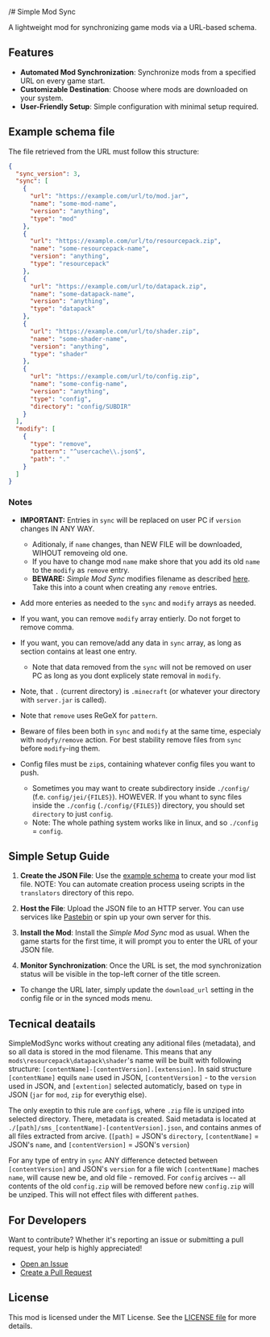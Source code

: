 /# Simple Mod Sync

A lightweight mod for synchronizing game mods via a URL-based schema.

## Features

- **Automated Mod Synchronization**: Synchronize mods from a specified URL on every game start.
- **Customizable Destination**: Choose where mods are downloaded on your system.
- **User-Friendly Setup**: Simple configuration with minimal setup required.

## Example schema file

The file retrieved from the URL must follow this structure:

```json
{
  "sync_version": 3,
  "sync": [
    {
      "url": "https://example.com/url/to/mod.jar",
      "name": "some-mod-name",
      "version": "anything",
      "type": "mod"
    },
    {
      "url": "https://example.com/url/to/resourcepack.zip",
      "name": "some-resourcepack-name",
      "version": "anything",
      "type": "resourcepack"
    },
    {
      "url": "https://example.com/url/to/datapack.zip",
      "name": "some-datapack-name",
      "version": "anything",
      "type": "datapack"
    },
    {
      "url": "https://example.com/url/to/shader.zip",
      "name": "some-shader-name",
      "version": "anything",
      "type": "shader"
    },
    {
      "url": "https://example.com/url/to/config.zip",
      "name": "some-config-name",
      "version": "anything",
      "type": "config",
      "directory": "config/SUBDIR"
    }
  ],
  "modify": [
    {
      "type": "remove",
      "pattern": "^usercache\\.json$",
      "path": "."
    }
  ]
}
```

### Notes
- **IMPORTANT:** Entries in `sync` will be replaced on user PC if `version` changes IN ANY WAY.
    - Aditionaly, if `name` changes, than NEW FILE will be downloaded, WIHOUT removeing old one.
    - If you have to change mod `name` make shore that you add its old `name` to the `modify` as `remove` entry. 
    - **BEWARE:** *Simple Mod Sync* modifies filename as described [here](https://github.com/oxydien/simple-mod-sync?tab=readme-ov-file#tecnical-deatails). Take this into a count when creating any `remove` entries.


- Add more enteries as needed to the `sync` and `modify` arrays as needed.

- If you want, you can remove `modify` array entierly. Do not forget to remove comma.

- If you want, you can remove/add any data in `sync` array, as long as section contains at least one entry. 
    - Note that data removed from the `sync` will not be removed on user PC as long as you dont explicely state removal in `modify`.

- Note, that `.` (current directory) is `.minecraft` (or whatever your directory with `server.jar` is called).

- Note that `remove` uses ReGeX for `pattern`.

- Beware of files been both in `sync` and `modify` at the same time, especialy with `modyfy/remove` action. For best stability remove files from `sync` before `modify`-ing them. 

- Config files must be `zip`s, containing whatever config files you want to push. 
    - Sometimes you may want to create subdirectory inside `./config/` (f.e. `config/jei/{FILES}`). HOWEVER. If you whant to sync files inside the `./config` (`./config/{FILES}`) directory, you should set `directory` to just `config`.
    - Note: The whole pathing system works like in linux, and so `./config` = `config`.

## Simple Setup Guide

1. **Create the JSON File**: Use the [example schema](#example-schema-file) to create your mod list file.
    NOTE: You can automate creation process useing scripts in the `translators` directory of this repo.
   
2. **Host the File**: Upload the JSON file to an HTTP server. You can use services like [Pastebin](https://pastebin.com) or spin up your own server for this.

3. **Install the Mod**: Install the _Simple Mod Sync_ mod as usual. When the game starts for the first time, it will prompt you to enter the URL of your JSON file.

4. **Monitor Synchronization**: Once the URL is set, the mod synchronization status will be visible in the top-left corner of the title screen.

- To change the URL later, simply update the `download_url` setting in the config file or in the synced mods menu.

## Tecnical deatails

SimpleModSync works without creating any aditional files (metadata), and so all data is stored in the mod filename.
This means that any `mods\resourcepack\datapack\shader`'s name will be built with following structure: `[contentName]-[contentVersion].[extension]`.
In said structure `[contentName]` equils `name` used in JSON, `[contentVersion]` - to the `version` used in JSON, and `[extention]` selected automaticly, based on `type` in JSON (`jar` for `mod`, `zip` for everythig else).

The only exeptin to this rule are `config`s, where `.zip` file is unziped into selected directory. There, metadata is created. Said metadata is located at `./[path]/sms_[contentName]-[contentVersion].json`, and contains anmes of all files extracted from arcive.
(`[path]` = JSON's `directory`, `[contentName]` = JSON's `name`, and `[contentVersion]` = JSON's `version`)

For any type of entry in `sync` ANY difference detected between `[contentVersion]` and JSON's `version` for a file wich `[contentName]` maches `name`, will cause new be, and old file - removed. 
For `config` arcives -- all contents of the old `config.zip` will be removed before new `config.zip` will be unziped. This will not effect files with different `path`es.

## For Developers

Want to contribute? Whether it's reporting an issue or submitting a pull request, your help is highly appreciated!

- [Open an Issue](https://github.com/oxydien/simple-mod-sync/issues/new)
- [Create a Pull Request](https://github.com/oxydien/simple-mod-sync/pulls)

## License

This mod is licensed under the MIT License. See the [LICENSE file](./LICENSE) for more details.

